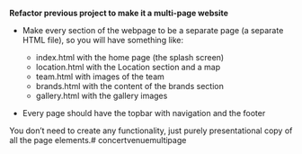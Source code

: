 **Refactor previous project to make it a multi-page website**

-   Make every section of the webpage to be a separate page (a separate HTML file), so you will have something like:

    * index.html with the home page (the splash screen)
    * location.html with the Location section and a map
    * team.html with images of the team
    * brands.html with the content of the brands section
    * gallery.html with the gallery images

-   Every page should have the topbar with navigation and the footer

You don’t need to create any functionality, just purely presentational copy of all the page elements.# concertvenuemultipage
